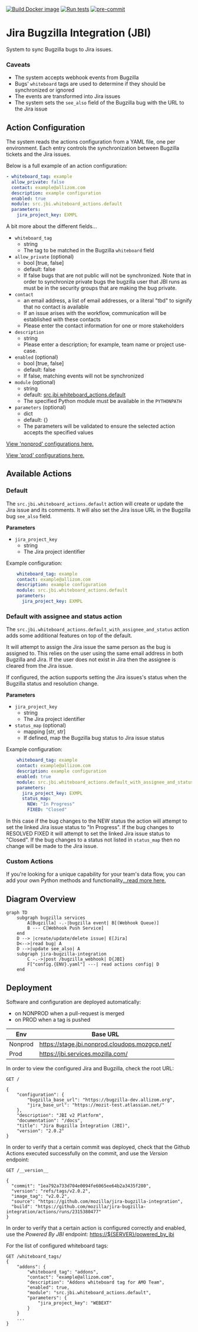 [![Build Docker image](https://github.com/mozilla/jira-bugzilla-integration/actions/workflows/build-image.yaml/badge.svg)](https://github.com/mozilla/jira-bugzilla-integration/actions/workflows/build-image.yaml)
[![Run tests](https://github.com/mozilla/jira-bugzilla-integration/actions/workflows/test-build.yaml/badge.svg)](https://github.com/mozilla/jira-bugzilla-integration/actions/workflows/test-build.yaml)
[![pre-commit](https://img.shields.io/badge/pre--commit-enabled-brightgreen?logo=pre-commit&logoColor=white)](https://github.com/pre-commit/pre-commit)

# Jira Bugzilla Integration (JBI)
System to sync Bugzilla bugs to Jira issues.

### Caveats
- The system accepts webhook events from Bugzilla
- Bugs' `whiteboard` tags are used to determine if they should be synchronized or ignored
- The events are transformed into Jira issues
- The system sets the `see_also` field of the Bugzilla bug with the URL to the Jira issue

## Action Configuration
The system reads the actions configuration from a YAML file, one per environment. Each entry controls the synchronization between Bugzilla tickets and the Jira issues.


Below is a full example of an action configuration:
```yaml
- whiteboard_tag: example
  allow_private: false
  contact: example@allizom.com
  description: example configuration
  enabled: true
  module: src.jbi.whiteboard_actions.default
  parameters:
    jira_project_key: EXMPL
```

A bit more about the different fields...
- `whiteboard_tag`
    - string
    - The tag to be matched in the Bugzilla `whiteboard` field
- `allow_private` (optional)
    - bool [true, false]
    - default: false
    - If false bugs that are not public will not be synchronized. Note that in order to synchronize
      private bugs the bugzilla user that JBI runs as must be in the security groups that are making
      the bug private.
- `contact`
    - an email address, a list of email addresses, or a literal "tbd" to signify that no contact is available
    - If an issue arises with the workflow, communication will be established with these contacts
    - Please enter the contact information for one or more stakeholders
- `description`
    - string
    - Please enter a description; for example, team name or project use-case.
- `enabled` (optional)
    - bool [true, false]
    - default: false
    - If false, matching events will not be synchronized
- `module` (optional)
    - string
    - default: [src.jbi.whiteboard_actions.default](src/jbi/whiteboard_actions/default.py)
    - The specified Python module must be available in the `PYTHONPATH`
- `parameters` (optional)
    - dict
    - default: {}
    - The parameters will be validated to ensure the selected action accepts the specified values


[View 'nonprod'  configurations here.](config/config.nonprod.yaml)

[View 'prod' configurations here.](config/config.prod.yaml)


## Available Actions

### Default
The `src.jbi.whiteboard_actions.default` action will create or update the Jira issue and its comments.
It will also set the Jira issue URL in the Bugzilla bug `see_also` field.

**Parameters**

- `jira_project_key`
    - string
    - The Jira project identifier

Example configuration:
```yaml
    whiteboard_tag: example
    contact: example@allizom.com
    description: example configuration
    module: src.jbi.whiteboard_actions.default
    parameters:
      jira_project_key: EXMPL
```

### Default with assignee and status action
The `src.jbi.whiteboard_actions.default_with_assignee_and_status` action adds some additional
features on top of the default.

It will attempt to assign the Jira issue the same person as the bug is assigned to. This relies on
the user using the same email address in both Bugzilla and Jira. If the user does not exist in Jira
then the assignee is cleared from the Jira issue.

If configured, the action supports setting the Jira issues's status when the Bugzilla status and resolution change.

**Parameters**

- `jira_project_key`
    - string
    - The Jira project identifier
- `status_map` (optional)
    - mapping [str, str]
    - If defined, map the Bugzilla bug status to Jira issue status

Example configuration:
```yaml
    whiteboard_tag: example
    contact: example@allizom.com
    description: example configuration
    enabled: true
    module: src.jbi.whiteboard_actions.default_with_assignee_and_status
    parameters:
      jira_project_key: EXMPL
      status_map:
        NEW: "In Progress"
        FIXED: "Closed"
```

In this case if the bug changes to the NEW status the action will attempt to set the linked Jira
issue status to "In Progress". If the bug changes to RESOLVED FIXED it will attempt to set the
linked Jira issue status to "Closed". If the bug changes to a status not listed in `status_map` then
no change will be made to the Jira issue.

### Custom Actions
If you're looking for a unique capability for your team's data flow, you can add your own Python methods and functionality[...read more here.](src/jbi/whiteboard_actions/README.md)


## Diagram Overview

``` mermaid
graph TD
    subgraph bugzilla services
        A[Bugzilla] -.-|bugzilla event| B[(Webhook Queue)]
        B --- C[Webhook Push Service]
    end
    D --> |create/update/delete issue| E[Jira]
    D<-->|read bug| A
    D -->|update see_also| A
    subgraph jira-bugzilla-integration
        C -.->|post /bugzilla_webhook| D{JBI}
        F["config.{ENV}.yaml"] ---| read actions config| D
    end
```


## Deployment

Software and configuration are deployed automatically:

- on NONPROD when a pull-request is merged
- on PROD when a tag is pushed

| Env     | Base URL                                       |
|---------|------------------------------------------------|
| Nonprod | https://stage.jbi.nonprod.cloudops.mozgcp.net/ |
| Prod    | https://jbi.services.mozilla.com/              |

In order to view the configured Jira and Bugzilla, check the root URL:

```
GET /

{
    "configuration": {
        "bugzilla_base_url": "https://bugzilla-dev.allizom.org",
        "jira_base_url": "https://mozit-test.atlassian.net/"
    },
    "description": "JBI v2 Platform",
    "documentation": "/docs",
    "title": "Jira Bugzilla Integration (JBI)",
    "version": "2.0.2"
}
```

In order to verify that a certain commit was deployed, check that the Github Actions executed successfully on the commit, and use the *Version* endpoint:

```
GET /__version__

{
  "commit": "1ea792a733d704e0094fe6065ee64b2a3435f280",
  "version": "refs/tags/v2.0.2",
  "image_tag": "v2.0.2",
  "source": "https://github.com/mozilla/jira-bugzilla-integration",
  "build": "https://github.com/mozilla/jira-bugzilla-integration/actions/runs/2315380477"
}
```

In order to verify that a certain action is configured correctly and enabled, use the *Powered By JBI* endpoint: [https://${SERVER}/powered_by_jbi](https://jbi.services.mozilla.com/powered_by_jbi)

For the list of configured whiteboard tags:

```
GET /whiteboard_tags/
{
    "addons": {
        "whiteboard_tag": "addons",
        "contact": "example@allizom.com",
        "description": "Addons whiteboard tag for AMO Team",
        "enabled": true,
        "module": "src.jbi.whiteboard_actions.default",
        "parameters": {
            "jira_project_key": "WEBEXT"
        }
    }
    ...
}
```
